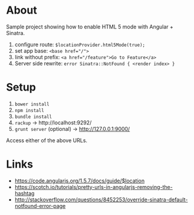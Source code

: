 # About

Sample project showing how to enable HTML 5 mode with Angular + Sinatra.

1. configure route: `$locationProvider.html5Mode(true);`
2. set app base:  `<base href="/">`
3. link without prefix: `<a href="/feature">Go to Feature</a>`
4. Server side rewrite: `error Sinatra::NotFound { <render index> }`

# Setup

1. `bower install`
2. `npm install`
3. `bundle install`
4. `rackup` -> http://localhost:9292/
5. `grunt server` (optional) -> http://127.0.0.1:9000/

Access either of the above URLs.

# Links

* https://code.angularjs.org/1.5.7/docs/guide/$location
* https://scotch.io/tutorials/pretty-urls-in-angularjs-removing-the-hashtag
* http://stackoverflow.com/questions/8452253/override-sinatra-default-notfound-error-page

